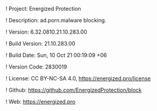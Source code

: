 ! Project: Energized Protection

! Description: ad.porn.malware blocking.

! Version: 6.32.0810.21.10.283.00

! Build Version: 21.10.283.00

! Build Date: Sun, 10 Oct 21 00:19:09 +06

! Version Code: 2830019

! License: CC BY-NC-SA 4.0, https://energized.pro/license

! Github: https://github.com/EnergizedProtection/block

! Web: https://energized.pro
